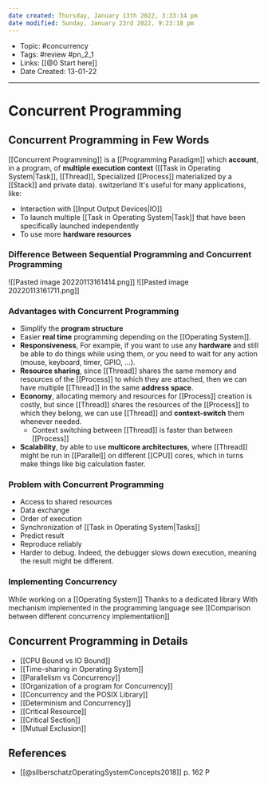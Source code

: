 ```yaml
---
date created: Thursday, January 13th 2022, 3:33:14 pm
date modified: Sunday, January 23rd 2022, 9:23:18 pm
---
```


- Topic: #concurrency
- Tags: #review #pn_2_1
- Links: [[@0 Start here]]
- Date Created: 13-01-22

---

# Concurrent Programming

## Concurrent Programming in Few Words

[[Concurrent Programming]] is a [[Programming Paradigm]] which **account**, in a program, of **multiple execution context** ([[Task in Operating System|Task]], [[Thread]], Specialized [[Process]] materialized by a [[Stack]] and private data).
switzerland
It's useful for many applications, like:

- Interaction with [[Input Output Devices|IO]]
- To launch multiple [[Task in Operating System|Task]] that have been specifically launched independently
- To use more **hardware resources**

### Difference Between Sequential Programming and Concurrent Programming

![[Pasted image 20220113161414.png]]
![[Pasted image 20220113161711.png]]

### Advantages with Concurrent Programming

- Simplify the **program structure**
- Easier **real time** programming depending on the [[Operating System]].
- **Responsiveness**, For example, if you want to use any **hardware** and still be able to do things while using them, or you need to wait for any action (mouse, keyboard, timer, GPIO, …).
- **Resource sharing**, since [[Thread]] shares the same memory and resources of the [[Process]] to which they are attached, then we can have multiple [[Thread]] in the same **address space**.
- **Economy**, allocating memory and resources for [[Process]] creation is costly, but since [[Thread]] shares the resources of the [[Process]] to which they belong, we can use [[Thread]] and **context-switch** them whenever needed.
	- Context switching between [[Thread]] is faster than between [[Process]]
- **Scalability**, by able to use **multicore architectures**, where [[Thread]] might be run in [[Parallel]] on different [[CPU]] cores, which in turns make things like big calculation faster.

### Problem with Concurrent Programming

- Access to shared resources
- Data exchange
- Order of execution
- Synchronization of [[Task in Operating System|Tasks]]
- Predict result
- Reproduce reliably
- Harder to debug. Indeed, the debugger slows down execution, meaning the result might be different.

### Implementing Concurrency

While working on a [[Operating System]]
Thanks to a dedicated library
With mechanism implemented in the programming language
see [[Comparison between different concurrency implementatiion]]

## Concurrent Programming in Details

- [[CPU Bound vs IO Bound]]
- [[Time-sharing in Operating System]]
- [[Parallelism vs Concurrency]]
- [[Organization of a program for Concurrency]]
- [[Concurrency and the POSIX Library]]
- [[Determinism and Concurrency]]
- [[Critical Resource]]
- [[Critical Section]]
- [[Mutual Exclusion]]

## References

- [[@silberschatzOperatingSystemConcepts2018]] p. 162
P
